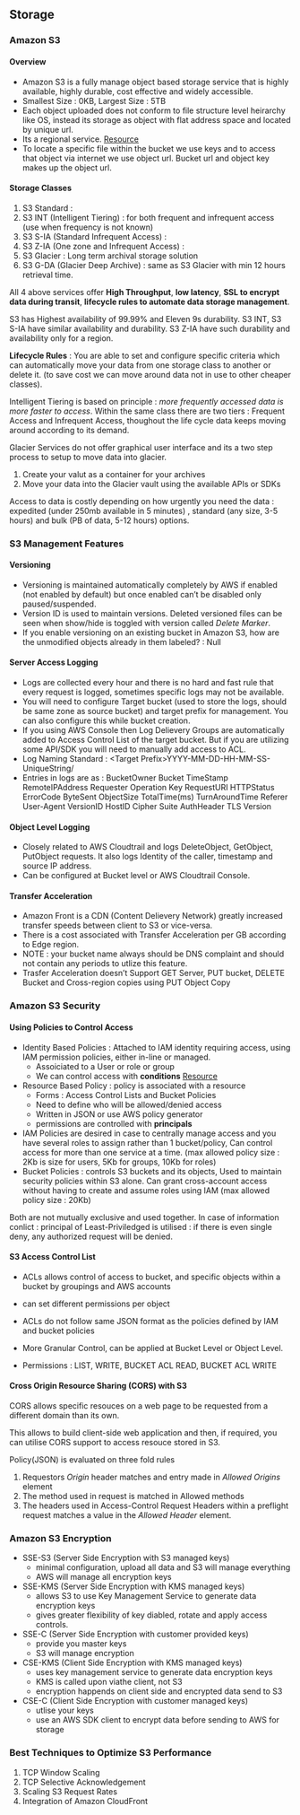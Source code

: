 ## Storage 

### Amazon S3

#### Overview

- Amazon S3 is a fully manage object based storage service that is highly available, highly durable, cost effective and widely accessible.
- Smallest Size : 0KB, Largest Size : 5TB
- Each object uploaded does not conform to file structure level heirarchy like OS, instead its storage as object with flat address space and located by unique url.
- Its a regional service. [Resource](https://cloudacademy.com/blog/aws-global-infrastructure)
- To locate a specific file within the bucket we use keys and to access that object via internet we use object url. Bucket url and object key makes up the object url.

#### Storage Classes

1. S3 Standard : 
2. S3 INT (Intelligent Tiering) : for both frequent and infrequent access (use when frequency is not known)
3. S3 S-IA (Standard Infrequent Access) :
4. S3 Z-IA (One zone and Infrequent Access) :
5. S3 Glacier : Long term archival storage solution
6. S3 G-DA (Glacier Deep Archive) : same as S3 Glacier with min 12 hours retrieval time.

All 4 above services offer **High Throughput**, **low latency**, **SSL to encrypt data during transit**, **lifecycle rules to automate data storage management**.

S3 has Highest availability of 99.99% and Eleven 9s durability. S3 INT, S3 S-IA have similar availability and durability. S3 Z-IA have such durability and availability only for a region.

**Lifecycle Rules** : You are able to set and configure specific criteria which can automatically move your data from one storage class to another or delete it. (to save cost we can move around data not in use to other cheaper classes).

Intelligent Tiering is based on principle : *more frequently accessed data is more faster to access*. Within the same class there are two tiers : Frequent Access and Infrequent Access, thoughout the life cycle data keeps moving around according to its demand.

Glacier Services do not offer graphical user interface and its a two step process to setup to move data into glacier.

1. Create your valut as a container for your archives
2. Move your data into the Glacier vault using the available APIs or SDKs

Access to data is costly depending on how urgently you need the data : expedited (under 250mb available in 5 minutes) , standard (any size, 3-5 hours) and bulk (PB of data, 5-12 hours) options.



### S3 Management Features

#### Versioning

- Versioning is maintained automatically completely by AWS if enabled (not enabled by default) but once enabled can’t be disabled only paused/suspended.
- Version ID is used to maintain versions. Deleted versioned files can be seen when show/hide is toggled with version called *Delete Marker*.
- If you enable versioning on an existing bucket in Amazon S3, how are the unmodified objects already in them labeled? : Null

#### Server Access Logging

- Logs are collected every hour and there is no hard and fast rule that every request is logged, sometimes specific logs may not be available.
- You will need to configure Target bucket (used to store the logs, should be same zone as source bucket) and target prefix for management. You can also configure this while bucket creation.
- If you using AWS Console then Log Delievery Groups are automatically added to Access Control List of the target bucket. But if you are utilizing some API/SDK you will need to manually add access to ACL.
- Log Naming Standard : \<Target Prefix\>YYYY-MM-DD-HH-MM-SS-UniqueString/
- Entries in logs are as : BucketOwner Bucket TimeStamp RemoteIPAddress Requester Operation Key RequestURI HTTPStatus ErrorCode ByteSent ObjectSize TotalTime(ms) TurnAroundTime Referer User-Agent VersionID HostID Cipher Suite AuthHeader TLS Version

#### Object Level Logging

- Closely related to AWS Cloudtrail and logs DeleteObject, GetObject, PutObject requests. It also logs Identity of the caller, timestamp and source IP address.
- Can be configured at Bucket level or AWS Cloudtrail Console.

#### Transfer Acceleration

- Amazon Front is a CDN (Content Delievery Network) greatly increased transfer speeds between client to S3 or vice-versa.
- There is a cost associated with Transfer Acceleration per GB according to Edge region.
- NOTE : your bucket name always should be DNS complaint and should not contain any periods to utlize this feature.
- Trasfer Acceleration doesn’t Support GET Server, PUT bucket, DELETE Bucket and Cross-region copies using PUT Object Copy

### Amazon S3 Security

#### Using Policies to Control Access

- Identity Based Policies : Attached to IAM identity requiring access, using IAM permission policies, either in-line or managed.
  - Assoiciated to a User or role or group
  - We can control access with **conditions** [Resource](https://docs.aws.amazon.com/service-authorization/latest/reference/list_amazons3.html)
- Resource Based Policy : policy is associated with a resource
  - Forms : Access Control Lists and Bucket Policies
  - Need to define who will be allowed/denied access
  - Written in JSON or use AWS policy generator
  - permissions are controlled with **principals**
- IAM Policies are desired in case to centrally manage access and you have several roles to assign rather than 1 bucket/policy, Can control access for more than one service at a time. (max allowed policy size : 2Kb is size for users, 5Kb for groups, 10Kb for roles)
- Bucket Policies : controls S3 buckets and its objects, Used to maintain security policies within S3 alone. Can grant cross-account access without having to create and assume roles using IAM (max allowed policy size : 20Kb)

Both are not mutually exclusive and used together. In case of information conlict : principal of Least-Priviledged is utilised : if there is even single deny, any authorized request will be denied.

#### S3 Access Control List

- ACLs allows control of access to bucket, and specific objects within a bucket by groupings and AWS accounts
- can set different permissions per object
- ACLs do not follow same JSON format as the policies defined by IAM and bucket policies
- More Granular Control, can be applied at Bucket Level or Object Level.

- Permissions : LIST, WRITE, BUCKET ACL READ, BUCKET ACL WRITE

#### Cross Origin Resource Sharing (CORS) with S3

CORS allows specific resouces on a web page to be requested from a different domain than its own.

This allows to build client-side web application and then, if required, you can utilise CORS support to access resouce stored in S3.

Policy(JSON) is evaluated on three fold rules

1. Requestors *Origin* header matches and entry made in *Allowed Origins* element
2. The method used in request is matched in Allowed methods
3. The headers used in Access-Control Request Headers within a preflight request matches a value in the *Allowed Header* element.

### Amazon S3 Encryption

- SSE-S3 (Server Side Encryption with S3 managed keys)
  - minimal configuration, upload all data and S3 will manage everything
  - AWS will manage all encryption keys
- SSE-KMS (Server Side Encryption with KMS managed keys)
  - allows S3 to use Key Management Service to generate data encryption keys
  - gives greater flexibility of key diabled, rotate and apply access controls.
- SSE-C (Server Side Encryption with customer provided keys)
  - provide you master keys
  - S3 will manage encryption
- CSE-KMS (Client Side Encryption with KMS managed keys)
  - uses key management service to generate data encryption keys
  - KMS is called upon viathe client, not S3
  - encryption happends on client side and encrypted data send to S3
- CSE-C (Client Side Encryption with customer managed keys)
  - utlise your keys
  - use an AWS SDK client to encrypt data before sending to AWS for storage

### Best Techniques to Optimize S3 Performance

1. TCP Window Scaling
2. TCP Selective Acknowledgement
3. Scaling S3 Request Rates
4. Integration of Amazon CloudFront

